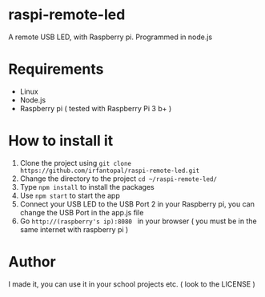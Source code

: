 # raspi-remote-led
A remote USB LED, with Raspberry pi. Programmed in node.js

# Requirements
  - Linux
  - Node.js
  - Raspberry pi ( tested with Raspberry Pi 3 b+ )
  
# How to install it
  1. Clone the project using `git clone https://github.com/irfantopal/raspi-remote-led.git`
  2. Change the directory to the project `cd ~/raspi-remote-led/`
  3. Type `npm install` to install the packages
  4. Use `npm start` to start the app
  5. Connect your USB LED to the USB Port 2 in your Raspberry pi, you can change the USB Port in the app.js file
  6. Go `http://(raspberry's ip):8080 ` in your browser ( you must be in the same internet with raspberry pi )
  
# Author
  I made it, you can use it in your school projects etc. ( look to the LICENSE )
